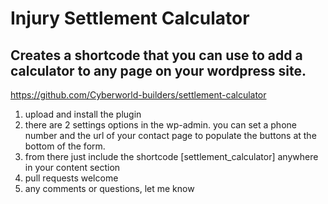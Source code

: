 # Injury Settlement Calculator

## Creates a shortcode that you can use to add a calculator to any page on your wordpress site.

https://github.com/Cyberworld-builders/settlement-calculator

1. upload and install the plugin
2. there are 2 settings options in the wp-admin. you can set a phone number and the url of your contact page to populate the buttons at the bottom of the form.
3. from there just include the shortcode [settlement_calculator] anywhere in your content section
4. pull requests welcome
5. any comments or questions, let me know
